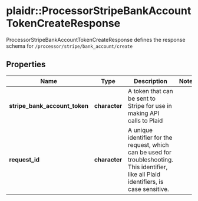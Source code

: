 # plaidr::ProcessorStripeBankAccountTokenCreateResponse

ProcessorStripeBankAccountTokenCreateResponse defines the response schema for `/processor/stripe/bank_account/create`

## Properties
Name | Type | Description | Notes
------------ | ------------- | ------------- | -------------
**stripe_bank_account_token** | **character** | A token that can be sent to Stripe for use in making API calls to Plaid | 
**request_id** | **character** | A unique identifier for the request, which can be used for troubleshooting. This identifier, like all Plaid identifiers, is case sensitive. | 


